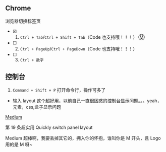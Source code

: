 ## Chrome

浏览器切换标签页

- [x] 1. `Ctrl + Tab`/`Ctrl + Shift + Tab`（Code 也支持哦！！！） :m:

- [ ] 2. `Ctrl + PageUp`/`Ctrl + PageDown`（Code 也支持哦！！！）

- [ ] 3. `Ctrl + 数字`

## 控制台

1. `Command + Shift + P` 打开命令行，操作可多了

- 输入 layout 这个超好用，以前自己一直很困惑的控制台显示问题。。。yeah，元素，css,盒子显示问题

[Medium](https://medium.com/@tomsu)

第 19 条超实用 Quickly switch panel layout

Medium 超棒啊，我要丢掉其它的，拥入你的怀抱，谁叫你是 M 开头，且 Logo 用的是 M 呀~
